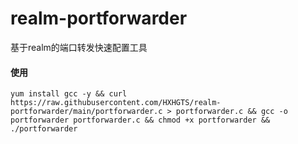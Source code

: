 # realm-portforwarder
基于realm的端口转发快速配置工具

#### 使用
```
yum install gcc -y && curl https://raw.githubusercontent.com/HXHGTS/realm-portforwarder/main/portforwarder.c > portforwarder.c && gcc -o portforwarder portforwarder.c && chmod +x portforwarder && ./portforwarder
```
